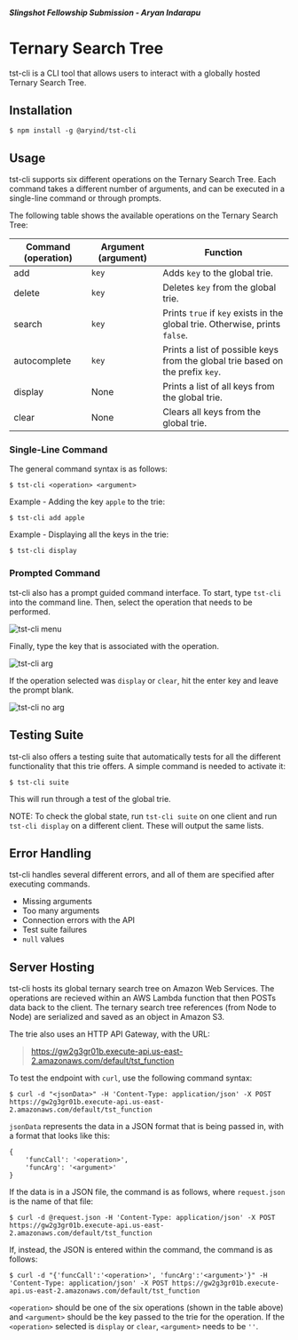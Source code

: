 ##### Slingshot Fellowship Submission - Aryan Indarapu
# Ternary Search Tree
tst-cli is a CLI tool that allows users to interact with a globally hosted Ternary Search Tree.

## Installation
    $ npm install -g @aryind/tst-cli

## Usage
tst-cli supports six different operations on the Ternary Search Tree. Each command takes a different number of arguments, and can be executed in a single-line command or through prompts.

The following table shows the available operations on the Ternary Search Tree:

| Command (operation) | Argument (argument) | Function                                                                       |
|---------------------|---------------------|--------------------------------------------------------------------------------|
| add                 | `key`               | Adds `key` to the global trie.                                                 |
| delete              | `key`               | Deletes `key` from the global trie.                                            |
| search              | `key`               | Prints `true` if `key` exists in the global trie. Otherwise, prints `false`.   |
| autocomplete        | `key`               | Prints a list of possible keys from the global trie based on the prefix `key`. |
| display             | None                | Prints a list of all keys from the global trie.                                |
| clear               | None                | Clears all keys from the global trie.                                          |

### Single-Line Command
The general command syntax is as follows:
    
    $ tst-cli <operation> <argument>

Example - Adding the key `apple` to the trie:
    
    $ tst-cli add apple

Example - Displaying all the keys in the trie:
    
    $ tst-cli display

### Prompted Command
tst-cli also has a prompt guided command interface. To start, type `tst-cli` into the command line. Then, select the operation that needs to be performed. 

![tst-cli menu](https://imgur.com/v95MSu2.png)

Finally, type the key that is associated with the operation.

![tst-cli arg](https://imgur.com/tpulbwJ.png)

If the operation selected was `display` or `clear`, hit the enter key and leave the prompt blank.

![tst-cli no arg](https://imgur.com/J3sj2Au.png)

## Testing Suite
tst-cli also offers a testing suite that automatically tests for all the different functionality that this trie offers. A simple command is needed to activate it:

    $ tst-cli suite

This will run through a test of the global trie. 

NOTE: To check the global state, run `tst-cli suite` on one client and run `tst-cli display` on a different client. These will output the same lists.

## Error Handling
tst-cli handles several different errors, and all of them are specified after executing commands.

- Missing arguments
- Too many arguments
- Connection errors with the API
- Test suite failures
- `null` values

## Server Hosting
tst-cli hosts its global ternary search tree on Amazon Web Services. The operations are recieved within an AWS Lambda function that then POSTs data back to the client. The ternary search tree references (from Node to Node) are serialized and saved as an object in Amazon S3. 

The trie also uses an HTTP API Gateway, with the URL:
> https://gw2g3gr01b.execute-api.us-east-2.amazonaws.com/default/tst_function

To test the endpoint with `curl`, use the following command syntax:

    $ curl -d "<jsonData>" -H 'Content-Type: application/json' -X POST https://gw2g3gr01b.execute-api.us-east-2.amazonaws.com/default/tst_function

`jsonData` represents the data in a JSON format that is being passed in, with a format that looks like this:

    {
        'funcCall': '<operation>',
        'funcArg': '<argument>'
    }

If the data is in a JSON file, the command is as follows, where `request.json` is the name of that file:
    
    $ curl -d @request.json -H 'Content-Type: application/json' -X POST https://gw2g3gr01b.execute-api.us-east-2.amazonaws.com/default/tst_function

If, instead, the JSON is entered within the command, the command is as follows:

    $ curl -d "{'funcCall':'<operation>', 'funcArg':'<argument>'}" -H 'Content-Type: application/json' -X POST https://gw2g3gr01b.execute-api.us-east-2.amazonaws.com/default/tst_function

`<operation>` should be one of the six operations (shown in the table above) and `<argument>` should be the key passed to the trie for the operation. If the `<operation>` selected is `display` or `clear`, `<argument>` needs to be `''`.